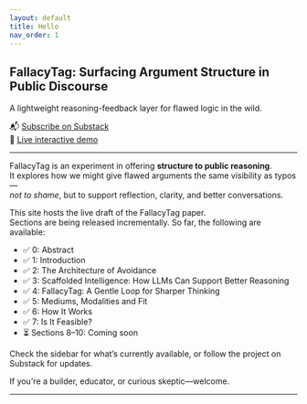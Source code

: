 ```yaml
---
layout: default
title: Hello
nav_order: 1
---
```


## FallacyTag: Surfacing Argument Structure in Public Discourse

A lightweight reasoning-feedback layer for flawed logic in the wild.

📬 [Subscribe on Substack](https://coherentdrift.substack.com)  
🧪 [Live interactive demo](/fallacytag/demo/?theme=academic)

---

FallacyTag is an experiment in offering **structure to public reasoning**.  
It explores how we might give flawed arguments the same visibility as typos—  
*not to shame*, but to support reflection, clarity, and better conversations.

This site hosts the live draft of the FallacyTag paper.  
Sections are being released incrementally. So far, the following are available:

- ✅ 0: Abstract  
- ✅ 1: Introduction  
- ✅ 2: The Architecture of Avoidance  
- ✅ 3: Scaffolded Intelligence: How LLMs Can Support Better Reasoning
- ✅ 4: FallacyTag: A Gentle Loop for Sharper Thinking
- ✅ 5: Mediums, Modalities and Fit
- ✅ 6: How It Works
- ✅ 7: Is It Feasible?
- ⏳ Sections 8–10: Coming soon  

Check the sidebar for what’s currently available, or follow the project on Substack for updates.

If you're a builder, educator, or curious skeptic—welcome.

---
